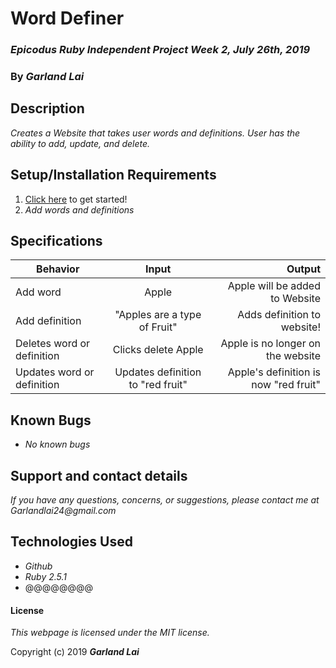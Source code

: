 # Word Definer

### _Epicodus Ruby Independent Project Week 2, July 26th, 2019_

### By _*Garland Lai*_

## Description

_Creates a Website that takes user words and definitions. User has the ability to add, update, and delete._

## Setup/Installation Requirements

1. [Click here](https://git.heroku.com/morning-escarpment-87134.git) to get started!
2. _Add words and definitions_

## Specifications

| Behavior | Input | Output |
| ------------- |:-------------:| -----:|
| Add word | Apple | Apple will be added to Website |
| Add definition | "Apples are a type of Fruit" | Adds definition to website! |
| Deletes word or definition | Clicks delete Apple | Apple is no longer on the website |
| Updates word or definition | Updates definition to "red fruit" | Apple's definition is now "red fruit" |

## Known Bugs

* _No known bugs_

## Support and contact details

_If you have any questions, concerns, or suggestions, please contact me at Garlandlai24@gmail.com_

## Technologies Used

* _Github_
* _Ruby 2.5.1_
* @@@@@@@@

#### License

*This webpage is licensed under the MIT license.*

Copyright (c) 2019 **_Garland Lai_**
